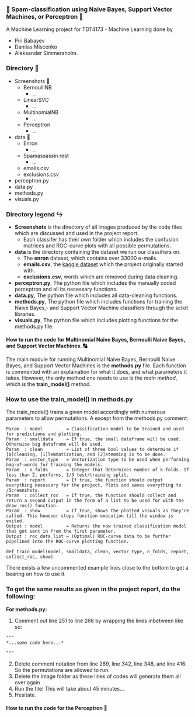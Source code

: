 ### :e-mail: Spam-classification using Naive Bayes, Support Vector Machines, or Perceptron :e-mail:

A Machine Learning project for TDT4173 - Machine Learning done by 
- Piri Babayev
- Danilas Miscenko
- Aleksander Simmersholm.


### Directory :file_folder:

- Screenshots :open_file_folder:
  - BernoulliNB 
    - ...
  - LinearSVC
    - ...
  - MultinomialNB
    - ...
  - Perceptron
    - ...
- data :open_file_folder:
  - Enron
    - ...
  - Spamassassin rest
    - ...
  - emails.csv
  - exclusions.csv
- perceptron.py
- data.py
- methods.py
- visuals.py


### Directory legend :arrow_right_hook:

- **Screenshots** is the directory of all images produced by the code files which are discussed and used in the project report.
  - Each classifer has their own folder which includes the confusion matrices and ROC-curve plots with all possible permutations.
- **data** is the directory containing the dataset we run our classifiers on.
  - The **enron** dataset, which contains over 33000 e-mails.
  - **emails.csv**, the [kaggle dataset](https://www.kaggle.com/ozlerhakan/spam-or-not-spam-dataset) which the project originally started with.
  - **exclusions.csv**, words which are removed during data cleaning. 
- **perceptron.py**, The python file which includes the manually coded perceptron and all its necessary functions. 
- **data.py**, The python file which includes all data-cleaning functions. 
- **methods.py**, The python file which includes functions for training the Naive Bayes,- and Support Vector Machine classifiers through the scikit libraries.
- **visuals.py**, The python file which includes plotting functions for the methods.py file.


#### How to run the code for Multinomial Naive Bayes, Bernoulli Naive Bayes, and Support Vector Machines. :capital_abcd:

The main module for running Multinomial Naive Bayes, Bernoulli Naive Bayes, and Support Vector Machines is the **methods.py** file.
Each function is commented with an explaination for what it does, and what parameters it takes.
However, the only method one needs to use is the *main method*, which is the **train_model()** method.

### How to use the train_model() in methods.py

The train_model() trains a given model accordingly with numerous parameters to allow permutations. 
A except from the methods.py comment:
```
Param  : model         = Classification model to be trained and used for predictions and plotting.
Param  : smalldata     = If true, the small dataframe will be used. Otherwise big dataframe will be used.
Param  : clean         = List of three bool values to determine if [0]cleaning, [1]lemmatization, and [2]stemming is to be done.
Param  : vector_type   = Vectorization type to be used when performing bag-of-words for training the models.
Param  : n_folds       = Integer that determines number of k-folds. If less than 2, performs, 1/3 test/training split.
Param  : report        = If true, the function should output everything necessary for the project. Plots and saves everything to /Screenshots.
Param  : collect_roc   = If true, the function should collect and return a second output in the form of a list to be used for with the draw_roc() function. 
Param  : show          = If true, shows the plotted visuals as they're called. This however stops function execution till the window is exited. 
Output : model         = Returns the now trained classification model that got sent in from the first parameter.
Output : roc_data_list = (Optimal) ROC-curve data to be further pipelined into the ROC-curve plotting function.

def train_model(model, smalldata, clean, vector_type, n_folds, report, collect_roc, show)
```
There exists a few uncommented example lines close to the bottom to get a bearing on how to use it.

### To get the same results as given in the project report, do the following:

**For methods.py:**
1. Comment out line 251 to line 266 by wrapping the lines inbetween like so:
```
"""
*...some code here...*

"""
```
2. Delete comment notation from line 269, line 342, line 348, and line 416. So the permutations are allowed to run.
3. Delete the image folder as these lines of codes will generate them all over again
4. Run the file! This will take about 45 minutes...
5. Hesitate. 

#### How to run the code for the Perceptron :eyes: